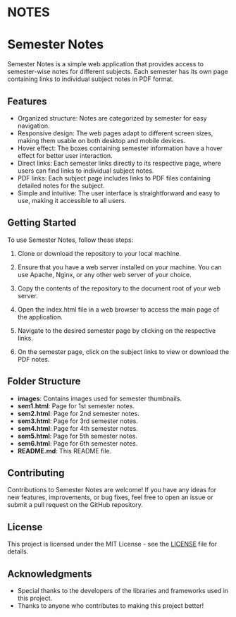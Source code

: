 # NOTES
# Semester Notes

Semester Notes is a simple web application that provides access to semester-wise notes for different subjects. Each semester has its own page containing links to individual subject notes in PDF format.

## Features

- Organized structure: Notes are categorized by semester for easy navigation.
- Responsive design: The web pages adapt to different screen sizes, making them usable on both desktop and mobile devices.
- Hover effect: The boxes containing semester information have a hover effect for better user interaction.
- Direct links: Each semester links directly to its respective page, where users can find links to individual subject notes.
- PDF links: Each subject page includes links to PDF files containing detailed notes for the subject.
- Simple and intuitive: The user interface is straightforward and easy to use, making it accessible to all users.

## Getting Started

To use Semester Notes, follow these steps:

1. Clone or download the repository to your local machine.

2. Ensure that you have a web server installed on your machine. You can use Apache, Nginx, or any other web server of your choice.

3. Copy the contents of the repository to the document root of your web server.

4. Open the index.html file in a web browser to access the main page of the application.

5. Navigate to the desired semester page by clicking on the respective links.

6. On the semester page, click on the subject links to view or download the PDF notes.

## Folder Structure

- **images**: Contains images used for semester thumbnails.
- **sem1.html**: Page for 1st semester notes.
- **sem2.html**: Page for 2nd semester notes.
- **sem3.html**: Page for 3rd semester notes.
- **sem4.html**: Page for 4th semester notes.
- **sem5.html**: Page for 5th semester notes.
- **sem6.html**: Page for 6th semester notes.
- **README.md**: This README file.

## Contributing

Contributions to Semester Notes are welcome! If you have any ideas for new features, improvements, or bug fixes, feel free to open an issue or submit a pull request on the GitHub repository.

## License

This project is licensed under the MIT License - see the [LICENSE](LICENSE) file for details.

## Acknowledgments

- Special thanks to the developers of the libraries and frameworks used in this project.
- Thanks to anyone who contributes to making this project better!

